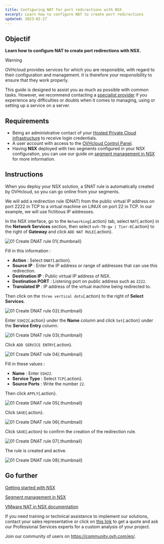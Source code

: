 ```yaml
---
title: Configuring NAT for port redirections with NSX
excerpt: Learn how to configure NAT to create port redirections
updated: 2023-02-27
---
```


## Objectif

**Learn how to configure NAT to create port redirections with NSX.**

> [!warning]
> OVHcloud provides services for which you are responsible, with regard to their configuration and management. It is therefore your responsibility to ensure that they work properly.
>
> This guide is designed to assist you as much as possible with common tasks. However, we recommend contacting a [specialist provider](https://partner.ovhcloud.com/en-ie/directory/) if you experience any difficulties or doubts when it comes to managing, using or setting up a service on a server.
>

## Requirements

- Being an administrative contact of your [Hosted Private Cloud infrastructure](https://www.ovhcloud.com/en-ie/enterprise/products/hosted-private-cloud/) to receive login credentials.
- A user account with access to the [OVHcloud Control Panel](https://www.ovh.com/auth/?action=gotomanager&from=https://www.ovh.ie/&ovhSubsidiary=ie).
- Having **NSX** deployed with two segments configured in your NSX configuration, you can use our guide on [segment management in NSX](/pages/hosted_private_cloud/hosted_private_cloud_powered_by_vmware/nsx-02-segment-management) for more information.

## Instructions

When you deploy your NSX solution, a SNAT rule is automatically created by OVHcloud, so you can go online from your segments.

We will add a redirection rule (DNAT) from the public virtual IP address on port 2222 in TCP to a virtual machine on LINUX on port 22 in TCP. In our example, we will use fictitious IP addresses.

In the NSX interface, go to the `Networking`{.action} tab, select `NAT`{.action} in the **Network Services** section, then select `ovh-T0-gw | Tier-0`{.action} to the right of **Gateway** and click `ADD NAT RULE`{.action}.

![01 Create DNAT rule 01](images/01-create-dnat-rules01.png){.thumbnail}

Fill in this information :

- **Action** : Select `DNAT`{.action}.
- **Source IP** : Enter the IP address or range of addresses that can use this redirection.
- **Destination IP** : Public virtual IP address of NSX.
- **Destination PORT** : Listening port on public address such as `2222`.
- **Translated IP** : IP address of the virtual machine being redirected to.

Then click on the `three vertical dots`{.action} to the right of **Select Services**.

![01 Create DNAT rule 02](images/01-create-dnat-rules02.png){.thumbnail}

Enter `SSH22`{.action} under the **Name** column and click `Set`{.action} under the **Service Entry** column.

![01 Create DNAT rule 03](images/01-create-dnat-rules03.png){.thumbnail}

Click `ADD SERVICE ENTRY`{.action}.

![01 Create DNAT rule 04](images/01-create-dnat-rules04.png){.thumbnail}

Fill in these values :

- **Name** : Enter `SSH22`.
- **Service Type** : Select `TCP`{.action}.
- **Source Ports** : Write the number `22`.

Then click `APPLY`{.action}.

![01 Create DNAT rule 05](images/01-create-dnat-rules05.png){.thumbnail}

Click `SAVE`{.action}.

![01 Create DNAT rule 06](images/01-create-dnat-rules06.png){.thumbnail}

Click `SAVE`{.action} to confirm the creation of the redirection rule.

![01 Create DNAT rule 07](images/01-create-dnat-rules07.png){.thumbnail}

The rule is created and active.

![01 Create DNAT rule 08](images/01-create-dnat-rules08.png){.thumbnail}

## Go further <a name="gofurther"></a>

[Getting started with NSX](/pages/hosted_private_cloud/hosted_private_cloud_powered_by_vmware/nsx-01-first-steps)

[Segment management in NSX](/pages/hosted_private_cloud/hosted_private_cloud_powered_by_vmware/nsx-02-segment-management)

[VMware NAT in NSX documentation](https://docs.vmware.com/en/VMware-NSX-T-Data-Center/3.2/administration/GUID-7AD2C384-4303-4D6C-A44A-DEF45AA18A92.html)

If you need training or technical assistance to implement our solutions, contact your sales representative or click on [this link](https://www.ovhcloud.com/en-ie/professional-services/) to get a quote and ask our Professional Services experts for a custom analysis of your project.

Join our community of users on <https://community.ovh.com/en/>.
